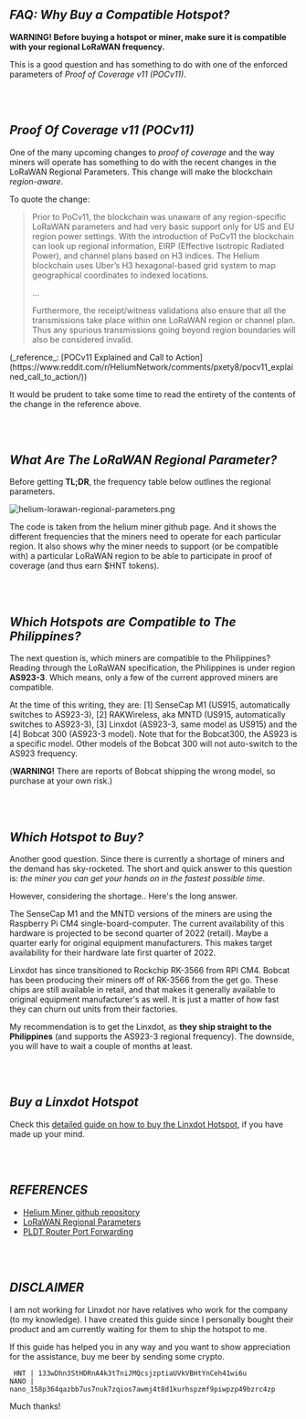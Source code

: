 ## _FAQ: Why Buy a Compatible Hotspot?_

**WARNING! Before buying a hotspot or miner, make sure it is compatible with your regional LoRaWAN frequency.**

This is a good question and has something to do with one of the enforced parameters of _Proof of Coverage v11 (POCv11)_.

<br>&nbsp;

## **_Proof Of Coverage v11 (POCv11)_**
One of the many upcoming changes to _proof of coverage_ and the way miners will operate has something to do with the recent changes in the LoRaWAN Regional Parameters. This change will make the blockchain _region-aware_.

To quote the change:
<blockquote>
Prior to PoCv11, the blockchain was unaware of any region-specific LoRaWAN parameters and had very basic support only for US and EU region power settings. With the introduction of PoCv11 the blockchain can look up regional information, EIRP (Effective Isotropic Radiated Power), and channel plans based on H3 indices. The Helium blockchain uses Uber’s H3 hexagonal-based grid system to map geographical coordinates to indexed locations.

...

Furthermore, the receipt/witness validations also ensure that all the transmissions take place within one LoRaWAN region or channel plan. Thus any spurious transmissions going beyond region boundaries will also be considered invalid.
</blockquote>
(_reference_: [POCv11 Explained and Call to Action](https://www.reddit.com/r/HeliumNetwork/comments/pxety8/pocv11_explained_call_to_action/))

It would be prudent to take some time to read the entirety of the contents of the change in the reference above.

<br>&nbsp;

## **_What Are The LoRaWAN Regional Parameter?_**
Before getting **TL;DR**, the frequency table below outlines the regional parameters.

![helium-lorawan-regional-parameters.png](https://dillagr.github.io/why-compatible-miner/AS923-3/helium-lorawan-regional-parameters.png)

The code is taken from the helium miner github page. And it shows the different frequencies that the miners need to operate for each particular region. It also shows why the miner needs to support (or be compatible with) a particular LoRaWAN region to be able to participate in proof of coverage (and thus earn $HNT tokens).

<br>&nbsp;

## **_Which Hotspots are Compatible to The Philippines?_**
The next question is, which miners are compatible to the Philippines? Reading through the LoRaWAN specification, the Philippines is under region **AS923-3**. Which means, only a few of the current approved miners are compatible.

At the time of this writing, they are: [1] SenseCap M1 (US915, automatically switches to AS923-3), [2] RAKWireless, aka MNTD (US915, automatically switches to AS923-3), [3] Linxdot (AS923-3, same model as US915) and the [4] Bobcat 300 (AS923-3 model). Note that for the Bobcat300, the AS923 is a specific model. Other models of the Bobcat 300 will not auto-switch to the AS923 frequency.

(**WARNING!** There are reports of Bobcat shipping the wrong model, so purchase at your own risk.)

<br>&nbsp;

## **_Which Hotspot to Buy?_**
Another good question. Since there is currently a shortage of miners and the demand has sky-rocketed. The short and quick answer to this question is: _the miner you can get your hands on in the fastest possible time_.

However, considering the shortage.. Here's the long answer.

The SenseCap M1 and the MNTD versions of the miners are using the Raspberry Pi CM4 single-board-computer. The current availability of this hardware is projected to be second quarter of 2022 (retail). Maybe a quarter early for original equipment manufacturers. This makes target availability for their hardware late first quarter of 2022.

Linxdot has since transitioned to Rockchip RK-3566 from RPI CM4. Bobcat has been producing their miners off of RK-3566 from the get go. These chips are still available in retail, and that makes it generally available to original equipment manufacturer's as well. It is just a matter of how fast they can churn out units from their factories.

My recommendation is to get the Linxdot, as **they ship straight to the Philippines** (and supports the AS923-3 regional frequency). The downside, you will have to wait a couple of months at least.

<br>&nbsp;

## **_Buy a Linxdot Hotspot_**

Check this [detailed guide on how to buy the Linxdot Hotspot](https://dillagr.github.io/how-to-buy/), if you have made up your mind.

<br>&nbsp;

## **_REFERENCES_**
* [Helium Miner github repository](https://github.com/helium/miner/)
* [LoRaWAN Regional Parameters](https://lora-alliance.org/wp-content/uploads/2021/05/RP-2-1.0.3.pdf)
* [PLDT Router Port Forwarding](https://dillagr.github.io/port-forwarding/)

<br>&nbsp;

## **_DISCLAIMER_**
I am not working for Linxdot nor have relatives who work for the company (to my knowledge). I have created this guide since I personally bought their product and am currently waiting for them to ship the hotspot to me.

If this guide has helped you in any way and you want to show appreciation for the assistance, buy me beer by sending some crypto. 

```
 HNT | 133wDhn3StHDRnA4k3tTniJMQcsjzptiaUVkVBHtYnCeh41wi6u
NANO | nano_158p364qazbb7us7nuk7zqios7awmj4t8d1kurhspzmf9piwpzp49bzrc4zp
```

Much thanks!

<br>&nbsp;
